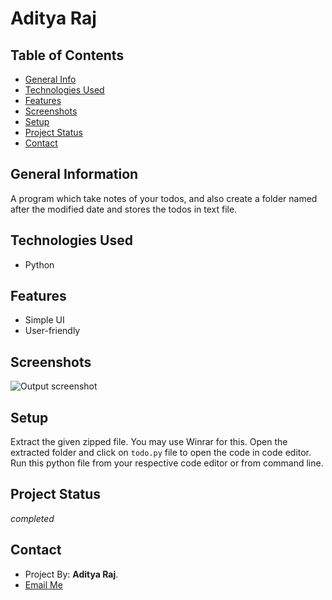 # Aditya Raj

## Table of Contents
* [General Info](#general-information)
* [Technologies Used](#technologies-used)
* [Features](#features)
* [Screenshots](#screenshots)
* [Setup](#setup)
* [Project Status](#project-status)
* [Contact](#contact)

## General Information
A program which take notes of your todos, and also create a folder named after the
modified date and stores the todos in text file.

## Technologies Used
- Python

## Features
- Simple UI
- User-friendly

## Screenshots
![Output screenshot](OUTPUT/output.jpg)

## Setup
Extract the given zipped file. You may use Winrar for this. 
Open the extracted folder and click on `todo.py` file to open the code in code editor.
Run this python file from your respective code editor or from command line.

## Project Status
 _completed_

## Contact
- Project By: **Aditya Raj**.
- <a href="mailto:araj.mishra2000@gmail.com">Email Me</a>